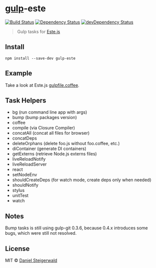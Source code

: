 # [gulp](http://gulpjs.com)-este
[![Build Status](https://secure.travis-ci.org/steida/gulp-este.png?branch=master)](http://travis-ci.org/steida/gulp-este) [![Dependency Status](https://david-dm.org/steida/gulp-este.png)](https://david-dm.org/steida/gulp-este) [![devDependency Status](https://david-dm.org/steida/gulp-este/dev-status.png)](https://david-dm.org/steida/gulp-este#info=devDependencies)

> Gulp tasks for [Este.js](https://github.com/steida/este)

## Install

```
npm install --save-dev gulp-este
```

## Example

Take a look at Este.js [gulpfile.coffee](https://github.com/steida/este/blob/master/gulpfile.coffee).

## Task Helpers

- bg (run command line app with args)
- bump (bump packages version)
- coffee
- compile (via Closure Compiler)
- concatAll (concat all files for browser)
- concatDeps
- deleteOrphans (delete foo.js without foo.coffee, etc.)
- diContainer (generate DI containers)
- getExterns (retrieve Node.js externs files)
- liveReloadNotify
- liveReloadServer
- react
- setNodeEnv
- shouldCreateDeps (for watch mode, create deps only when needed)
- shouldNotify
- stylus
- unitTest
- watch

## Notes
Bump tasks is still using gulp-git 0.3.6, because 0.4.x introduces some bugs,
which were still not resolved.

## License

MIT © [Daniel Steigerwald](https://github.com/steida)
